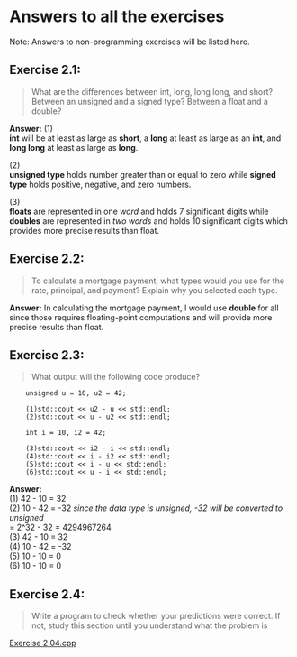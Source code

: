 # Answers to all the exercises
Note: Answers to non-programming exercises will be listed here.

## Exercise 2.1:
> What are the differences between int, long, long long,
  and short? Between an unsigned and a signed type? Between a float and
  a double?

**Answer:**
(1) <br> 
**int** will be at least as large as **short**, a **long** at
least as large as an **int**, and **long long** at least as large as **long**. 

(2) <br> 
**unsigned type** holds number greater than or equal to zero while **signed type** holds
positive, negative, and zero numbers.

(3) <br>
**floats** are represented in one *word* and holds 7 significant digits
while **doubles** are represented in *two words* and holds 10 significant digits which provides more
precise results than float.

## Exercise 2.2: 
> To calculate a mortgage payment, what types would you use
  for the rate, principal, and payment? Explain why you selected each type.

**Answer:** In calculating the mortgage payment, I would use **double** for all since 
those requires floating-point computations and will provide more precise results than float.

## Exercise 2.3:
> What output will the following code produce?
```
	unsigned u = 10, u2 = 42;

	(1)std::cout << u2 - u << std::endl;
	(2)std::cout << u - u2 << std::endl;

	int i = 10, i2 = 42;

	(3)std::cout << i2 - i << std::endl;
	(4)std::cout << i - i2 << std::endl;
	(5)std::cout << i - u << std::endl;
	(6)std::cout << u - i << std::endl;
```

**Answer:**  
	(1) 42 - 10 = 32  
	(2) 10 - 42 = -32 *since the data type is unsigned, -32 will be converted to unsigned*  
	= 2^32 - 32 = 4294967264  
	(3) 42 - 10 = 32  
	(4) 10 - 42 = -32  
	(5) 10 - 10 = 0  
	(6) 10 - 10 = 0  

## Exercise 2.4: 
> Write a program to check whether your predictions were
  correct. If not, study this section until you understand what the problem is

[Exercise 2.04.cpp](2.04.cpp)


